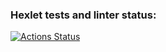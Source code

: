 ### Hexlet tests and linter status:
[![Actions Status](https://github.com/SophiaBekker/qa-engineer-project-84/actions/workflows/hexlet-check.yml/badge.svg)](https://github.com/SophiaBekker/qa-engineer-project-84/actions)